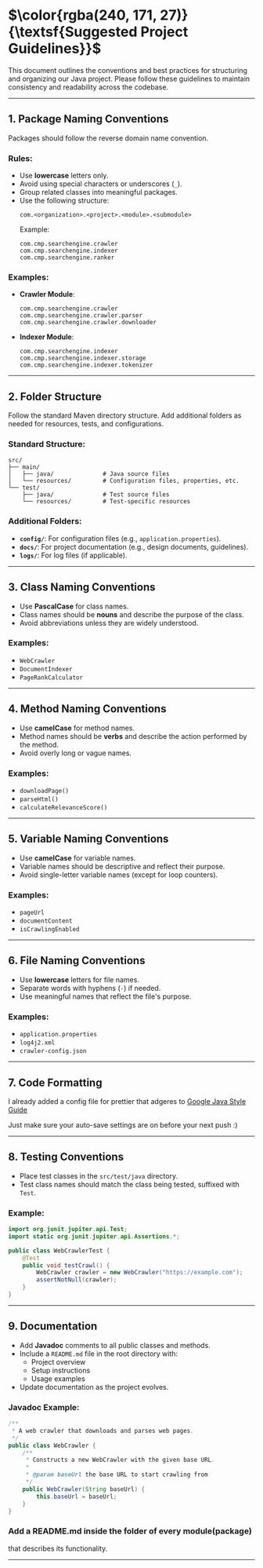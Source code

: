 
# $\color{rgba(240, 171, 27)}{\textsf{Suggested Project Guidelines}}$ 


This document outlines the conventions and best practices for structuring and organizing our Java project. Please follow these guidelines to maintain consistency and readability across the codebase.

---

## **1. Package Naming Conventions**
Packages should follow the reverse domain name convention.

### **Rules**:
- Use **lowercase** letters only.
- Avoid using special characters or underscores (`_`).
- Group related classes into meaningful packages.
- Use the following structure:
  ```
  com.<organization>.<project>.<module>.<submodule>
  ```
  Example:
  ```
  com.cmp.searchengine.crawler
  com.cmp.searchengine.indexer
  com.cmp.searchengine.ranker
  ```

### **Examples**:
- **Crawler Module**:
  ```
  com.cmp.searchengine.crawler
  com.cmp.searchengine.crawler.parser
  com.cmp.searchengine.crawler.downloader
  ```
- **Indexer Module**:
  ```
  com.cmp.searchengine.indexer
  com.cmp.searchengine.indexer.storage
  com.cmp.searchengine.indexer.tokenizer
  ```

---

## **2. Folder Structure**
Follow the standard Maven directory structure. Add additional folders as needed for resources, tests, and configurations.

### **Standard Structure**:
```
src/
├── main/
│   ├── java/              # Java source files
│   └── resources/         # Configuration files, properties, etc.
└── test/
    ├── java/              # Test source files
    └── resources/         # Test-specific resources
```

### **Additional Folders**:
- **`config/`**: For configuration files (e.g., `application.properties`).
- **`docs/`**: For project documentation (e.g., design documents, guidelines).
- **`logs/`**: For log files (if applicable).

---

## **3. Class Naming Conventions**
- Use **PascalCase** for class names.
- Class names should be **nouns** and describe the purpose of the class.
- Avoid abbreviations unless they are widely understood.

### **Examples**:
- `WebCrawler`
- `DocumentIndexer`
- `PageRankCalculator`

---

## **4. Method Naming Conventions**
- Use **camelCase** for method names.
- Method names should be **verbs** and describe the action performed by the method.
- Avoid overly long or vague names.

### **Examples**:
- `downloadPage()`
- `parseHtml()`
- `calculateRelevanceScore()`

---

## **5. Variable Naming Conventions**
- Use **camelCase** for variable names.
- Variable names should be descriptive and reflect their purpose.
- Avoid single-letter variable names (except for loop counters).

### **Examples**:
- `pageUrl`
- `documentContent`
- `isCrawlingEnabled`

---

## **6. File Naming Conventions**
- Use **lowercase** letters for file names.
- Separate words with hyphens (`-`) if needed.
- Use meaningful names that reflect the file's purpose.

### **Examples**:
- `application.properties`
- `log4j2.xml`
- `crawler-config.json`

---

## **7. Code Formatting**
I already added a config file for prettier that adgeres to [Google Java Style Guide](https://google.github.io/styleguide/javaguide.html)

Just make sure your auto-save settings are on before your next push :)

---

## **8. Testing Conventions**
- Place test classes in the `src/test/java` directory.
- Test class names should match the class being tested, suffixed with `Test`.

### **Example**:
```java
import org.junit.jupiter.api.Test;
import static org.junit.jupiter.api.Assertions.*;

public class WebCrawlerTest {
    @Test
    public void testCrawl() {
        WebCrawler crawler = new WebCrawler("https://example.com");
        assertNotNull(crawler);
    }
}
```

---

## **9. Documentation**
- Add **Javadoc** comments to all public classes and methods.
- Include a `README.md` file in the root directory with:
  - Project overview
  - Setup instructions
  - Usage examples
- Update documentation as the project evolves.

### **Javadoc Example**:
```java
/**
 * A web crawler that downloads and parses web pages.
 */
public class WebCrawler {
    /**
     * Constructs a new WebCrawler with the given base URL.
     *
     * @param baseUrl the base URL to start crawling from
     */
    public WebCrawler(String baseUrl) {
        this.baseUrl = baseUrl;
    }
}
```

### Add a README.md inside the folder of every module(package)
that describes its functionality.

---
